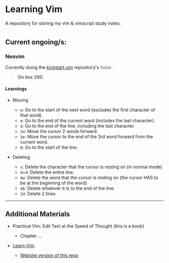 # Learning Vim

A repository for storing my vim & vimscript study notes.

#

## Current ongoing/s:

### Neovim

Currently doing the [kickstart.vim](https://github.com/idosumit/kickstart.nvim) repository's `Tutor`.

> **On line 290.**

#### Learnings

- Moving
  - `w`: Go to the start of the next word (excludes the first character of that word).
  - `e`: Go to the end of the current word (includes the last character).
  - `$`: Go to the end of the line, including the last character.
  - `2w`: Move the cursor 2 words forward.
  - `3e`: Move the cursor to the end of the 3rd word forward from the current word.
  - `0`: Go to the start of the line.

- Deleting
  - `x`: Delete the character that the cursor is resting on (in normal mode)
  - `d`+`d`: Delete the entire line.
  - `dw`: Delete the word that the cursor is resting on (the cursor HAS to be at the beginning of the word)
  - `d$`: Delete whatever it is to the end of the line.
  - `2d`: Delete 2 lines.

---

## Additional Materials

- Practical Vim: Edit Text at the Speed of Thought (this is a book)
  - Chapter ...

- [Learn-Vim](https://github.com/iggredible/Learn-Vim)
  - [Website version of this repo](https://learnvim.irian.to/)
